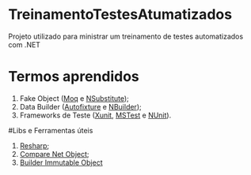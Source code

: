 # TreinamentoTestesAtumatizados
Projeto utilizado para ministrar um treinamento de testes automatizados com .NET

# Termos aprendidos

1. Fake Object ([Moq](https://github.com/Moq/moq4/wiki/Quickstart) e [NSubstitute](http://nsubstitute.github.io/));
2. Data Builder ([Autofixture](https://github.com/AutoFixture/AutoFixture) e [NBuilder](https://github.com/nbuilder/nbuilder));
3. Frameworks de Teste ([Xunit](https://xunit.github.io/), [MSTest](https://docs.microsoft.com/pt-br/dotnet/core/testing/unit-testing-with-mstest) e [NUnit](https://nunit.org/)).

#Libs e Ferramentas úteis

1. [Resharp](https://www.jetbrains.com/resharper/);
2. [Compare Net Object](https://github.com/GregFinzer/Compare-Net-Objects);
3. [Builder Immutable Object](https://github.com/renanaragao/BuilderImmutableObject)

